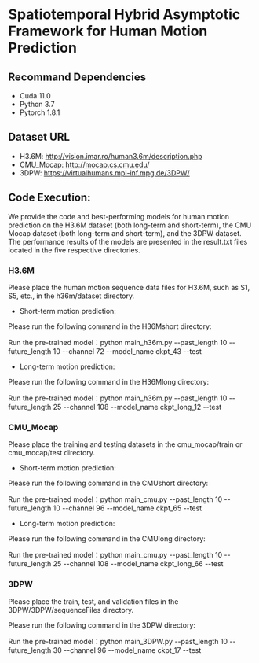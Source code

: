 # Spatiotemporal Hybrid Asymptotic Framework for Human Motion Prediction

## Recommand Dependencies
* Cuda 11.0
* Python 3.7
* Pytorch 1.8.1

## Dataset URL
* H3.6M: http://vision.imar.ro/human3.6m/description.php
* CMU_Mocap: http://mocap.cs.cmu.edu/
* 3DPW: https://virtualhumans.mpi-inf.mpg.de/3DPW/


## Code Execution:
We provide the code and best-performing models for human motion prediction on the H3.6M dataset (both long-term and short-term), the CMU Mocap dataset (both long-term and short-term), and the 3DPW dataset. The performance results of the models are presented in the result.txt files located in the five respective directories.

### H3.6M
Please place the human motion sequence data files for H3.6M, such as S1, S5, etc., in the h36m/dataset directory.

* Short-term motion prediction: 

Please run the following command in the H36Mshort directory:

Run the pre-trained model：python main_h36m.py --past_length 10 --future_length 10 --channel 72 --model_name ckpt_43 --test

* Long-term motion prediction: 

Please run the following command in the H36Mlong directory:

Run the pre-trained model：python main_h36m.py --past_length 10 --future_length 25 --channel 108 --model_name ckpt_long_12 --test

### CMU_Mocap
Please place the training and testing datasets in the cmu_mocap/train or cmu_mocap/test directory.

* Short-term motion prediction: 

Please run the following command in the CMUshort directory:

Run the pre-trained model：python main_cmu.py --past_length 10 --future_length 10 --channel 96 --model_name ckpt_65 --test

* Long-term motion prediction: 

Please run the following command in the CMUlong directory:

Run the pre-trained model：python main_cmu.py --past_length 10 --future_length 25 --channel 108 --model_name ckpt_long_66 --test

### 3DPW
Please place the train, test, and validation files in the 3DPW/3DPW/sequenceFiles directory.

Please run the following command in the 3DPW directory:

Run the pre-trained model：python main_3DPW.py --past_length 10 --future_length 30 --channel 96 --model_name ckpt_17 --test






